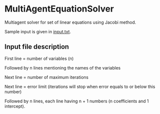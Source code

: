 # MultiAgentEquationSolver
Multiagent solver for set of linear equations using Jacobi method.

Sample input is given in [input.txt](https://github.com/asif31iqbal/MultiAgentEquationSolver/blob/master/input.txt).

## Input file description
First line = number of variables (n)

Followed by n lines mentioning the names of the variables

Next line = number of maximum iterations

Next line = error limit (iterations will stop when error equals to or below this number)

Followed by n lines, each line having n + 1 numbers (n coefficients and 1 intercept). 
